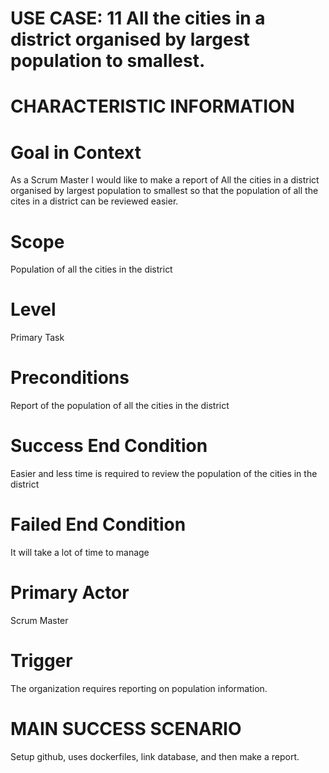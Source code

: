 # USE CASE: 11 All the cities in a district organised by largest population to smallest.

# CHARACTERISTIC INFORMATION

# Goal in Context
As a Scrum Master I would like to make a report of All the cities in a district organised by largest population to smallest so that the population of all the cites in a district can be reviewed easier.

# Scope
Population of all the cities in the district

# Level
Primary Task

# Preconditions
Report of the population of all the cities in the district

# Success End Condition
Easier and less time is required to review the population of the cities in the district

# Failed End Condition
It will take a lot of time to manage

# Primary Actor
Scrum Master

# Trigger
The organization requires reporting on population information.

# MAIN SUCCESS SCENARIO
Setup github, uses dockerfiles, link database, and then make a report.


